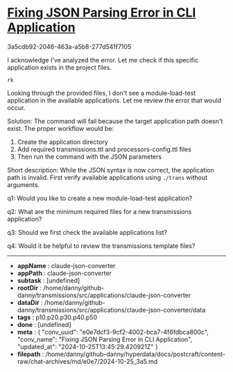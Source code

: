 # [Fixing JSON Parsing Error in CLI Application](https://claude.ai/chat/e0e7dcf3-9cf2-4002-bca7-4f6fdbca800c)

3a5cdb92-2046-463a-a5b8-277d541f7105

 I acknowledge I've analyzed the error. Let me check if this specific application exists in the project files.

`rk`

Looking through the provided files, I don't see a module-load-test application in the available applications. Let me review the error that would occur.

Solution:
The command will fail because the target application path doesn't exist. The proper workflow would be:

1. Create the application directory
2. Add required transmissions.ttl and processors-config.ttl files
3. Then run the command with the JSON parameters

Short description:
While the JSON syntax is now correct, the application path is invalid. First verify available applications using `./trans` without arguments.

q1: Would you like to create a new module-load-test application?

q2: What are the minimum required files for a new transmissions application?

q3: Should we first check the available applications list?

q4: Would it be helpful to review the transmissions template files?

---

* **appName** : claude-json-converter
* **appPath** : claude-json-converter
* **subtask** : [undefined]
* **rootDir** : /home/danny/github-danny/transmissions/src/applications/claude-json-converter
* **dataDir** : /home/danny/github-danny/transmissions/src/applications/claude-json-converter/data
* **tags** : p10.p20.p30.p40.p50
* **done** : [undefined]
* **meta** : {
  "conv_uuid": "e0e7dcf3-9cf2-4002-bca7-4f6fdbca800c",
  "conv_name": "Fixing JSON Parsing Error in CLI Application",
  "updated_at": "2024-10-25T13:45:29.420921Z"
}
* **filepath** : /home/danny/github-danny/hyperdata/docs/postcraft/content-raw/chat-archives/md/e0e7/2024-10-25_3a5.md